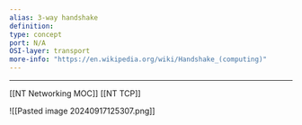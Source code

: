 ```yaml
---
alias: 3-way handshake
definition: 
type: concept
port: N/A
OSI-layer: transport
more-info: "https://en.wikipedia.org/wiki/Handshake_(computing)"
---
```

---


[[NT Networking MOC]]
[[NT TCP]]

![[Pasted image 20240917125307.png]]
